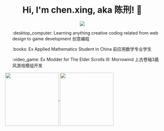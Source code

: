 <h1 align="center">Hi, I'm chen.xing, aka 陈刑! 👋</h1>

<div>
  <div align="center">
    <a href="https://hits.seeyoufarm.com">
      <img src="https://hits.seeyoufarm.com/api/count/incr/badge.svg?url=https%3A%2F%2Fgithub.com%2Famaliegay%2Fhit-counter&count_bg=%23C4B798&title_bg=%23303030&icon=&icon_color=%23E7E7E7&title=Profile+views&edge_flat=false"/>
    </a>
  </div>

  <ul>:desktop_computer: Learning anything creative coding related from web design to game development 创意编程</ul>
  <ul>:books: Ex Applied Mathematics Student in China 前应用数学专业学生</ul>
  <ul>:video_game: Ex Modder for The Elder Scrolls III: Morrowind 上古卷轴3晨风游戏模组开发</ul>
    
  <a href="https://github.com/amaliegay">
    <img align="center" height=175 src="https://github-readme-stats.vercel.app/api?username=amaliegay&show_icons=true&line_height=24&theme=shadow_red" />
  </a>
  
  <a href="https://github.com/amaliegay?tab=repositories">
    <img align="center" height=175 src="https://github-readme-stats.vercel.app/api/top-langs/?username=amaliegay&theme=shadow_red&layout=compact&langs_count=6&hide=makefile" />
  </a>
</div>
